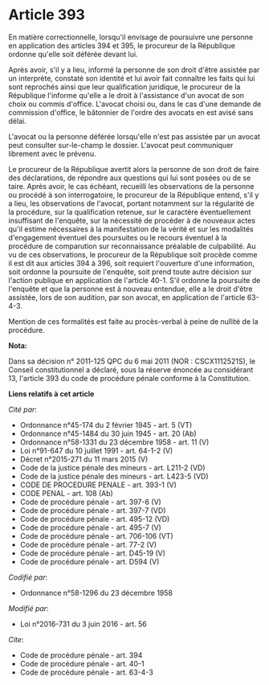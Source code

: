 # Article 393

En matière correctionnelle, lorsqu'il envisage de poursuivre une personne en application des articles 394 et 395, le
procureur de la République ordonne qu'elle soit déférée devant lui. 

Après avoir, s'il y a lieu, informé la personne de son droit d'être assistée par un interprète, constaté son identité et lui
avoir fait connaître les faits qui lui sont reprochés ainsi que leur qualification juridique, le procureur de la République
l'informe qu'elle a le droit à l'assistance d'un avocat de son choix ou commis d'office. L'avocat choisi ou, dans le cas
d'une demande de commission d'office, le bâtonnier de l'ordre des avocats en est avisé sans délai. 

L'avocat ou la personne déférée lorsqu'elle n'est pas assistée par un avocat peut consulter sur-le-champ le dossier. L'avocat
peut communiquer librement avec le prévenu. 

Le procureur de la République avertit alors la personne de son droit de faire des déclarations, de répondre aux questions qui
lui sont posées ou de se taire. Après avoir, le cas échéant, recueilli les observations de la personne ou procédé à son
interrogatoire, le procureur de la République entend, s'il y a lieu, les observations de l'avocat, portant notamment sur la
régularité de la procédure, sur la qualification retenue, sur le caractère éventuellement insuffisant de l'enquête, sur la
nécessité de procéder à de nouveaux actes qu'il estime nécessaires à la manifestation de la vérité et sur les modalités
d'engagement éventuel des poursuites ou le recours éventuel à la procédure de comparution sur reconnaissance préalable de
culpabilité. Au vu de ces observations, le procureur de la République soit procède comme il est dit aux articles 394 à 396,
soit requiert l'ouverture d'une information, soit ordonne la poursuite de l'enquête, soit prend toute autre décision sur
l'action publique en application de l'article 40-1. S'il ordonne la poursuite de l'enquête et que la personne est à nouveau
entendue, elle a le droit d'être assistée, lors de son audition, par son avocat, en application de l'article 63-4-3. 

Mention de ces formalités est faite au procès-verbal à peine de nullité de la procédure.

**Nota:**

Dans sa décision n° 2011-125 QPC du 6 mai 2011 (NOR : CSCX1112521S), le Conseil constitutionnel a déclaré, sous la réserve
énoncée au considérant 13, l'article 393 du code de procédure pénale conforme à la Constitution.

**Liens relatifs à cet article**

_Cité par_:

  - Ordonnance n°45-174 du 2 février 1945 - art. 5 (VT)
  - Ordonnance n°45-1484 du 30 juin 1945 - art. 20 (Ab)
  - Ordonnance n°58-1331 du 23 décembre 1958 - art. 11 (V)
  - Loi n°91-647 du 10 juillet 1991 - art. 64-1-2 (V)
  - Décret n°2015-271 du 11 mars 2015 (V)
  - Code de la justice pénale des mineurs - art. L211-2 (VD)
  - Code de la justice pénale des mineurs - art. L423-5 (VD)
  - CODE DE PROCEDURE PENALE - art. 393-1 (V)
  - CODE PENAL - art. 108 (Ab)
  - Code de procédure pénale - art. 397-6 (V)
  - Code de procédure pénale - art. 397-7 (VD)
  - Code de procédure pénale - art. 495-12 (VD)
  - Code de procédure pénale - art. 495-7 (V)
  - Code de procédure pénale - art. 706-106 (VT)
  - Code de procédure pénale - art. 77-2 (V)
  - Code de procédure pénale - art. D45-19 (V)
  - Code de procédure pénale - art. D594 (V)

_Codifié par_:

  - Ordonnance n°58-1296 du 23 décembre 1958

_Modifié par_:

  - Loi n°2016-731 du 3 juin 2016 - art. 56

_Cite_:

  - Code de procédure pénale - art. 394
  - Code de procédure pénale - art. 40-1
  - Code de procédure pénale - art. 63-4-3
